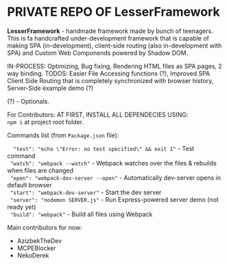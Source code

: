# PRIVATE REPO OF LesserFramework

**LesserFramework** - handmade framework made by bunch of teenagers. This is fa handcrafted under-development framework that is capable of making SPA (in-development), client-side routing (also in-development with SPA) and Custom Web Componends powered by Shadow DOM.

IN-PROCESS: Optimizing, Bug fixing, Rendering HTML files as SPA pages, 2 way binding.
TODOS: Easier File Accessing functions (?), Improved SPA Client Side Routing that is completely synchronized with browser history, Server-Side example demo (?)

(?) - Optionals.

For Contributors:
AT FIRST, INSTALL ALL DEPENDECIES USING: <br />
``npm i`` at project root folder.

Commands list (from ``Package.json`` file):

``  "test": "echo \"Error: no test specified\" && exit 1"`` - Test command <br />
``  "watch": "webpack --watch" `` - Webpack watches over the files & rebuilds when files are changed <br />
``  "open": "webpack-dev-server --open" `` - Automatically dev-server opens in default browser <br />
``  "start": "webpack-dev-server" `` - Start the dev server <br />
``  "server": "nodemon SERVER.js" `` - Run Express-powered server demo (not ready yet) <br />
``  "build": "webpack" `` - Build all files using Webpack <br />

Main contributors for now:
  - AzizbekTheDev
  - MCPEBlocker
  - NekoDerek
